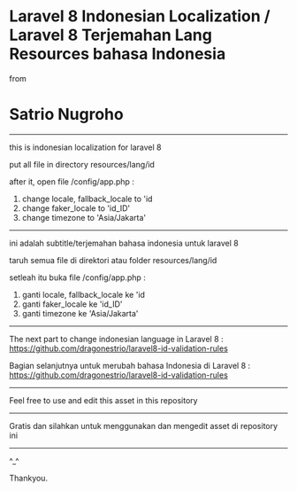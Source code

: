 # Laravel 8 Indonesian Localization / Laravel 8 Terjemahan Lang Resources bahasa Indonesia
from
# Satrio Nugroho
--------

this is indonesian localization for laravel 8

put all file in directory resources/lang/id

after it, open file /config/app.php : 
1. change locale, fallback_locale to 'id
2. change faker_locale to 'id_ID'
3. change timezone to 'Asia/Jakarta'

--------

ini adalah subtitle/terjemahan bahasa indonesia untuk laravel 8

taruh semua file di direktori atau folder resources/lang/id

setleah itu buka file /config/app.php : 
1. ganti locale, fallback_locale ke 'id
2. ganti faker_locale ke 'id_ID'
3. ganti timezone ke 'Asia/Jakarta'

--------

The next part to change indonesian language in Laravel 8 :
https://github.com/dragonestrio/laravel8-id-validation-rules

Bagian selanjutnya untuk merubah bahasa Indonesia di Laravel 8 :
https://github.com/dragonestrio/laravel8-id-validation-rules

--------

Feel free to use and edit this asset in this repository

--------

Gratis dan silahkan untuk menggunakan dan mengedit asset di repository ini

--------

^_^

Thankyou.

